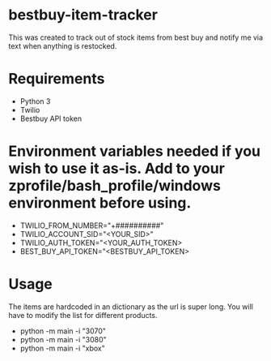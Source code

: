 # bestbuy-item-tracker
This was created to track out of stock items from best buy and notify me via text when anything is restocked.

# Requirements
- Python 3
- Twilio
- Bestbuy API token

# Environment variables needed if you wish to use it as-is. Add to your zprofile/bash_profile/windows environment before using.
- TWILIO_FROM_NUMBER="+##########"
- TWILIO_ACCOUNT_SID="<YOUR_SID>"
- TWILIO_AUTH_TOKEN="<YOUR_AUTH_TOKEN>
- BEST_BUY_API_TOKEN="<BESTBUY_API_TOKEN>

# Usage
The items are hardcoded in an dictionary as the url is super long. You will have to modify the list for different products.
- python -m main -i "3070"
- python -m main -i "3080"
- python -m main -i "xbox"
